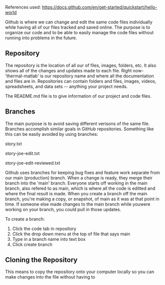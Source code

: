 References used: https://docs.github.com/en/get-started/quickstart/hello-world

Github is where we can change and edit the same code files individually while having all of our files tracked and saved online. The purpose is to organize our code and to be able to easily manage the code files without running into problems in the future.

## Repository
The repository is the location of all our of files, images, folders, etc. It also shows all of the changes and updates made to each file. Right now- 'thermal-matlab' is our repository name and where all the documentation and files are in. Repositories can contain folders and files, images, videos, spreadsheets, and data sets -- anything your project needs.

The README.md file is to give information of our project and code files. 

## Branches 
The main purpose is to avoid saving different verisons of the same file. Branches accomplish similar goals in GitHub repositories.
Something like this can be easily avoided by using branches:

story.txt

story-joe-edit.txt

story-joe-edit-reviewed.txt

Github uses branches for keeping bug fixes and feature work separate from our main (production) branch. When a change is ready, they merge their branch into the 'main' branch.
Everyone starts off working in the main branch, also refered to as main, which is where all the code is editted and where the final result is made.
When you create a branch off the main branch, you're making a copy, or snapshot, of main as it was at that point in time. If someone else made changes to the main branch while youwere working on your branch, you could pull in those updates.

To create a branch:
1. Click the code tab in repository
2. Click the drop down menu at the top of file that says main
3. Type in a branch name into text box
4. Click create branch


## Cloning the Repository
This means to copy the repository onto your computer locally so you can make changes into the file without having to 
